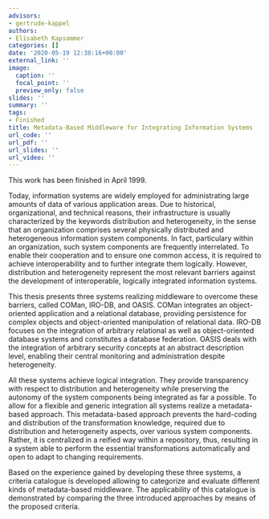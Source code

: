 ```yaml
---
advisors:
- gertrude-kappel
authors:
- Elisabeth Kapsammer
categories: []
date: '2020-05-19 12:38:16+00:00'
external_link: ''
image:
  caption: ''
  focal_point: ''
  preview_only: false
slides: ''
summary: ''
tags:
- Finished
title: Metadata-Based Middleware for Integrating Information Systems
url_code: ''
url_pdf: ''
url_slides: ''
url_video: ''
---
```


This work has been finished in April 1999.

Today, information systems are widely employed for administrating large amounts of data of various application areas. Due to historical, organizational, and technical reasons, their infrastructure is usually characterized by the keywords distribution and heterogeneity, in the sense that an organization comprises several physically distributed and heterogeneous information system components. In fact, particulary within an organization, such system components are frequently interrelated. To enable their cooperation and to ensure one common access, it is required to achieve interoperability and to further integrate them logically. However, distribution and heterogeneity represent the most relevant barriers against the development of interoperable, logically integrated information systems.

This thesis presents three systems realizing middleware to overcome these barriers, called COMan, IRO-DB, and OASIS. COMan integrates an object-oriented application and a relational database, providing persistence for complex objects and object-oriented manipulation of relational data. IRO-DB focuses on the integration of arbitrary relational as well as object-oriented database systems and constitutes a database federation. OASIS deals with the integration of arbitrary security concepts at an abstract description level, enabling their central monitoring and administration despite heterogeneity.

All these systems achieve logical integration. They provide transparency with respect to distribution and heterogeneity while preserving the autonomy of the system components being integrated as far a possible. To allow for a flexible and generic integration all systems realize a metadata-based approach. This metadata-based approach prevents the hard-coding and distribution of the transformation knowledge, required due to distribution and heterogeneity aspects, over various system components. Rather, it is centralized in a reified way within a repository, thus, resulting in a system able to perform the essential transformations automatically and open to adapt to changing requirements.

Based on the experience gained by developing these three systems, a criteria catalogue is developed allowing to categorize and evaluate different kinds of metadata-based middleware. The applicability of this catalogue is demonstrated by comparing the three introduced approaches by means of the proposed criteria.

&nbsp;